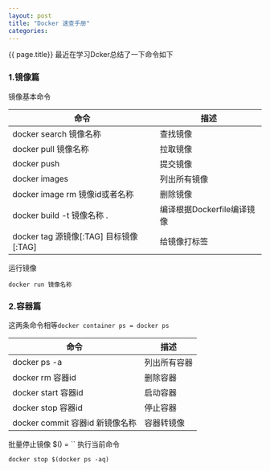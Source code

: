 ```yaml
---
layout: post
title: "Docker 速查手册"
categories:  
---
```

{{ page.title}}
最近在学习Dcker总结了一下命令如下

### 1.镜像篇
镜像基本命令

| 命令 | 描述 |
|---|---|
|docker search 镜像名称|查找镜像|
|docker pull 镜像名称|拉取镜像|
|docker push|提交镜像|
|docker images|列出所有镜像|
|docker image rm 镜像id或者名称|删除镜像|
|docker build -t 镜像名称 .|编译根据Dockerfile编译镜像|
|docker tag 源镜像[:TAG] 目标镜像[:TAG] |给镜像打标签|

运行镜像


	docker run 镜像名称

### 2.容器篇
这两条命令相等`docker container ps = docker ps`

| 命令 | 描述 |
|---|---|
|docker ps -a|列出所有容器|
|docker rm 容器id|删除容器|
|docker start 容器id|启动容器|
|docker stop 容器id|停止容器|
|docker commit 容器id 新镜像名称|容器转镜像|

批量停止镜像 $() = \`\` 执行当前命令


	docker stop $(docker ps -aq)


